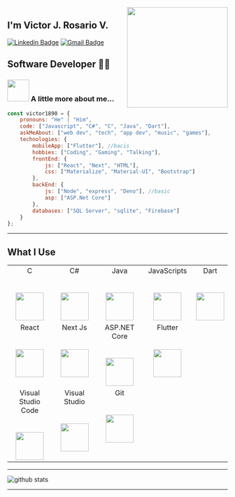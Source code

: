 <img align='right' src="https://media.giphy.com/media/M9gbBd9nbDrOTu1Mqx/giphy.gif" width="230">

## I'm Victor J. Rosario V. 
[![Linkedin Badge](https://img.shields.io/badge/-VictorRosario-blue?style=flat-square&logo=Linkedin&logoColor=white&link=https://www.linkedin.com/in/victor-j-rosario-v/)](https://www.linkedin.com/in/victor-j-rosario-v/)
[![Gmail Badge](https://img.shields.io/badge/-victorrosariodeveloper@gmail.com-c14438?style=flat-square&logo=Gmail&logoColor=white&link=mailto:victorrosariodeveloper@gmail.com)](mailto:victorrosariodeveloper@gmail.com)

## Software Developer 👨‍💻

### <img src="https://media.giphy.com/media/VgCDAzcKvsR6OM0uWg/giphy.gif" width="50"> A little more about me...  


```javascript
const victor1890 = {
    pronouns: "He" | "Him",
    code: ["Javascript", "C#", "C", "Java", "Dart"],
    askMeAbout: ["web dev", "tech", "app dev", "music", "games"],
    technologies: {
        mobileApp: ["Flutter"], //bacis
        hobbies: ["Coding", "Gaming", "Talking"],
        frontEnd: {
            js: ["React", "Next", "HTML"],
            css: ["Materialize", "Material-UI", "Bootstrap"]
        },
        backEnd: {
            js: ["Node", "express", "Deno"], //basic
            asp: ["ASP.Net Core"]
        },
        databases: ["SQL Server", "sqlite", "Firebase"]
    }
};
```

---------------------------------------------------------------------------------------------------------------------------------------------------------------------------------
## What I Use

<table>
  <tbody>
    <tr valign="top">
      <td width="25%" align="center">
        <span>C</span><br><br><br>
        <img height="64px" src="https://cdn.svgporn.com/logos/c.svg">
      </td>
      <td width="25%" align="center">
        <span>C#</span><br><br><br>
        <img height="64px" src="https://cdn.svgporn.com/logos/c-sharp.svg">
      </td>
      <td width="25%" align="center">
        <span>Java</span><br><br><br>
        <img height="64px" src="https://cdn.svgporn.com/logos/java.svg">
      </td>
      <td width="25%" align="center">
          <span></span>JavaScripts<br><br><br>
        <img height="64px" src="https://cdn.svgporn.com/logos/javascript.svg">
      </td>
      <td width="25%" align="center">
        <span>Dart</span><br><br><br>
        <img height="64px" src="https://cdn.svgporn.com/logos/dart.svg">
      </td>
    </tr>
    <tr valign="top">
      <td width="25%" align="center">
        <span>React</span><br><br><br>
        <img height="64px" src="https://cdn.svgporn.com/logos/react.svg">
      </td>
      <td width="25%" align="center">
        <span>Next Js</span><br><br><br>
        <img height="64px" src="https://cdn.svgporn.com/logos/nextjs.svg">
      </td>
      <td width="25%" align="center">
        <span>ASP.NET Core</span><br><br><br>
        <img height="64px" src="https://cdn.svgporn.com/logos/dotnet.svg">
      </td>
      <td width="25%" align="center">
        <span>Flutter</span><br><br><br>
        <img height="64px" src="https://cdn.svgporn.com/logos/flutter.svg">
      </td>
    <tr valign="top">
      <td width="25%" align="center">
        <span>Visual Studio Code</span><br><br><br>
        <img height="64px" src="https://cdn.svgporn.com/logos/visual-studio-code.svg">
      </td>
      <td width="25%" align="center">
        <span>Visual Studio</span><br><br><br>
        <img height="64px" src="https://cdn.svgporn.com/logos/visual-studio.svg">
      </td>
      <td width="25%" align="center">
        <span>Git</span><br><br><br>
        <img height="64px" src="https://cdn.svgporn.com/logos/git-icon.svg">
      </td>
     </tr>
    </tr>
  </tbody>
</table>

---------------------------------------------------------------------------------------------------------------------------------------------------------------------------------

![github stats](https://github-readme-stats.vercel.app/api?username=Victor1890&show_icons=true)

---------------------------------------------------------------------------------------------------------------------------------------------------------------------------------
